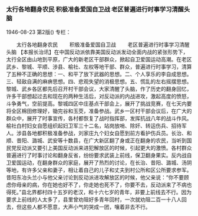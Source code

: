 ### 太行各地翻身农民  积极准备爱国自卫战  老区普遍进行时事学习清醒头脑

1946-08-23
第2版()
专栏：

　　太行各地翻身农民
　　积极准备爱国自卫战
　　老区普遍进行时事学习清醒头脑
    【本报长治讯】在中国反动派依靠美国反动派发动全面内战的紧张形势下，太行全区由山地到平原，广大的新老区干部群众，掀起自卫爱国运动高潮。在老区武乡、黎城、平顺、涉县、榆社、左权等地干部、群众，普遍进行时事学习，清算了五种不正确的思想：一、和平了放下武器的思想。二、个人享乐的李自成思想。三、轻敌自满的麻痹思想。四、悲观失望的消极思想。五、慌乱的左右摇摆思想。黎城、武乡各区都先后召开村干部会议，大家清醒了头脑，作了历史的翻身回忆，许多干部想起过去和现在的两种生活后，对反动派的内战进攻，激起高度的愤怒，斗争勇气，空前提高。黎城四区中庄基点干部会上，展开了挑战竞赛，在七天内要将全区棉田修理好，锄完谷和玉茭，准备参战。武乡一区村干部会议后，在广大的群众中，展开了时事宣传，各村都恢复了战时指挥部，发挥抗战八年的战斗作风。榆社白村妇女自愿组织起妇卫军三十二名，站岗放哨、除奸、转运伤兵、招待军人。涉县各地都积极准备参战，刘家庄九个妇女自愿到前方看护伤兵员。长治、和顺、昔阳、潞城、武安等十数县，在广大新区翻了身或正在翻身的农民，当听到国民党反动派又要引上美国反动派来进犯解放区的时候，引起更大的激愤。各村群众普遍进行了时事讨论和翻身反省，纷纷要求武装上前线，保卫翻身果实。反内战自卫爱国运动，在翻身群众的家庭，展开了热烈的讨论，在长治、昔阳、潞城、汤阴等地，有许多父亲和妻子，相让着自己的儿子和丈夫到村公所和区公所要求参军。昔阳东冶头兰小与他父亲讨论到反动派进攻解放区的时候，他父亲说：“你不要顾虑你母亲的病，你在她也好不了，你走她也死不了，你要不去，反动派来了不病也得死。”县北界都村四十五岁的老汉，和十六七岁的青年，非要上前线去不行。因为要求上前线的人太多了，县里曾劝阻好多青年回村，一次就劝阻二百一十八人回去，但这些人都不愿意，大声小气的哭成一团，嚷着非去不行。
